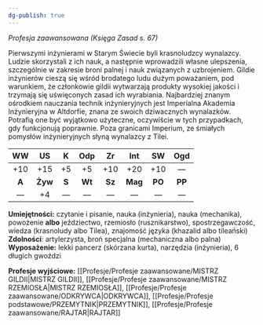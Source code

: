 ```yaml
---
dg-publish: true
---
```

*Profesja zaawansowana (Księga Zasad s. 67)*

Pierwszymi inżynierami w Starym Świecie byli krasnoludzcy wynalazcy. Ludzie skorzystali z ich nauk, a następnie wprowadzili własne ulepszenia, szczególnie w zakresie broni palnej i nauk związanych z uzbrojeniem. Gildie inżynierów cieszą się wśród brodatego ludu dużym poważaniem, pod warunkiem, że członkowie gildii wytwarzają produkty wysokiej jakości i trzymają się uświęconych zasad ich wyrabiania. Najbardziej znanym ośrodkiem nauczania technik inżynieryjnych jest Imperialna Akademia Inżynieryjna w Altdorfie, znana ze swoich dziwacznych wynalazków. Potrafią one być wyjątkowo użyteczne, oczywiście w tych przypadkach, gdy funkcjonują poprawnie. Poza granicami Imperium, ze śmiałych pomysłów inżynieryjnych słyną wynalazcy z Tilei.

|  WW   |   US    |   K   |  Odp   |   Zr   |   Int   |   SW   |  Ogd   |
|:-----:|:-------:|:-----:|:------:|:------:|:-------:|:------:|:------:|
|  +10  |   +15   |  +5   |   +5   |  +10   |   +20   |  +10   |   —    |
| **A** | **Żyw** | **S** | **Wt** | **Sz** | **Mag** | **PO** | **PP** |
|   —   |   +4    |   —   |   —    |   —    |    —    |   —    |   —    |

**Umiejętności:** czytanie i pisanie, nauka (inżynieria), nauka (mechanika), powożenie **albo** jeździectwo, rzemiosło (rusznikarstwo), spostrzegawczość, wiedza (krasnoludy albo Tilea), znajomość języka (khazalid albo tileański)
**Zdolności**: artylerzysta, broń specjalna (mechaniczna albo palna)
**Wyposażenie:** lekki pancerz (skórzana kurta), narzędzia (inżynieria), 6 długich gwoździ

**Profesje wyjściowe:** [[Profesje/Profesje zaawansowane/MISTRZ GILDII\|MISTRZ GILDII]], [[Profesje/Profesje zaawansowane/MISTRZ RZEMIOSŁA\|MISTRZ RZEMIOSŁA]], [[Profesje/Profesje zaawansowane/ODKRYWCA\|ODKRYWCA]], [[Profesje/Profesje podstawowe/PRZEMYTNIK\|PRZEMYTNIK]], [[Profesje/Profesje zaawansowane/RAJTAR\|RAJTAR]]